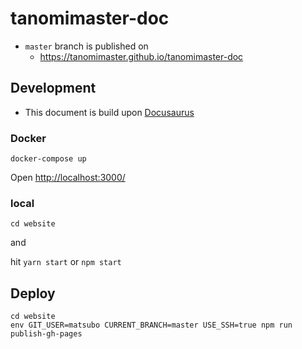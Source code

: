 # tanomimaster-doc

- `master` branch is published on
  - https://tanomimaster.github.io/tanomimaster-doc

## Development

- This document is build upon [Docusaurus](https://docusaurus.io/)

### Docker

```
docker-compose up 
```

Open [http://localhost:3000/](http://localhost:3000/)


### local
```
cd website
```

and

hit `yarn start` or `npm start`

## Deploy

```
cd website
env GIT_USER=matsubo CURRENT_BRANCH=master USE_SSH=true npm run publish-gh-pages
```


